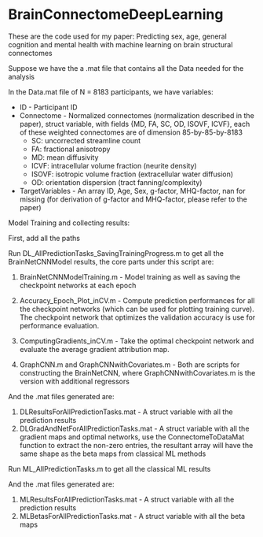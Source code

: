 # BrainConnectomeDeepLearning
These are the code used for my paper: Predicting sex, age, general cognition and mental health with machine learning on brain structural connectomes


Suppose we have the a .mat file that contains all the Data needed for the analysis

In the Data.mat file of N = 8183 participants, we have variables:

- ID 		- 	Participant ID
- Connectome	-	Normalized connectomes (normalization described in the paper), struct variable, 
			with fields {MD, FA, SC, OD, ISOVF, ICVF}, each of these weighted connectomes are of dimension 85-by-85-by-8183
  - SC: uncorrected streamline count
  - FA: fractional anisotropy
  - MD: mean diffusivity
  - ICVF: intracellular volume fraction (neurite density)
  - ISOVF: isotropic volume fraction (extracellular water diffusion)
  - OD: orientation dispersion (tract fanning/complexity)
- TargetVariables - An array ID, Age, Sex, g-factor, MHQ-factor, nan for missing (for derivation of g-factor and MHQ-factor, please refer to the paper)


Model Training and collecting results:

First, add all the paths 
  
Run DL_AllPredictionTasks_SavingTrainingProgress.m to get all the BrainNetCNNModel results, the core parts under this script are:

1. BrainNetCNNModelTraining.m	- Model training as well as saving the checkpoint networks at each epoch
2. Accuracy_Epoch_Plot_inCV.m	- Compute prediction performances for all the checkpoint networks (which can be used for plotting training curve). 
					The checkpoint network that optimizes the validation accuracy is use for performance evaluation. 
3. ComputingGradients_inCV.m - Take the optimal checkpoint network and evaluate the average gradient attribution map.

4. GraphCNN.m and GraphCNNwithCovariates.m - Both are scripts for constructing the BrainNetCNN, where GraphCNNwithCovariates.m is the version with additional regressors

And the .mat files generated are:
1. DLResultsForAllPredictionTasks.mat - A struct variable with all the prediction results
2. DLGradAndNetForAllPredictionTasks.mat - A struct variable with all the gradient maps and optimal networks, use the ConnectomeToDataMat function to extract the non-zero entries,
							the resultant array will have the same shape as the beta maps from classical ML methods

Run ML_AllPredictionTasks.m to get all the classical ML results


And the .mat files generated are:
1. MLResultsForAllPredictionTasks.mat - A struct variable with all the prediction results
2. MLBetasForAllPredictionTasks.mat - A struct variable with all the beta maps
